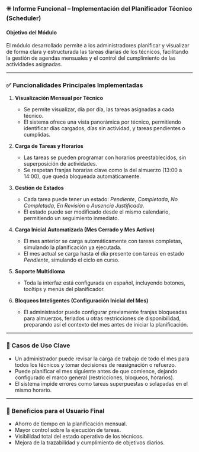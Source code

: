 ### ✳️ Informe Funcional – Implementación del Planificador Técnico (Scheduler)

#### Objetivo del Módulo

El módulo desarrollado permite a los administradores planificar y visualizar de forma clara y estructurada las tareas diarias de los técnicos, facilitando la gestión de agendas mensuales y el control del cumplimiento de las actividades asignadas.

---

### ✅ Funcionalidades Principales Implementadas

1. **Visualización Mensual por Técnico**

   * Se permite visualizar, día por día, las tareas asignadas a cada técnico.
   * El sistema ofrece una vista panorámica por técnico, permitiendo identificar días cargados, días sin actividad, y tareas pendientes o cumplidas.

2. **Carga de Tareas y Horarios**

   * Las tareas se pueden programar con horarios preestablecidos, sin superposición de actividades.
   * Se respetan franjas horarias clave como la del almuerzo (13:00 a 14:00), que queda bloqueada automáticamente.

3. **Gestión de Estados**

   * Cada tarea puede tener un estado: *Pendiente*, *Completada*, *No Completada*, *En Revisión* o *Ausencia Justificada*.
   * El estado puede ser modificado desde el mismo calendario, permitiendo un seguimiento inmediato.

4. **Carga Inicial Automatizada (Mes Cerrado y Mes Activo)**

   * El mes anterior se carga automáticamente con tareas completas, simulando la planificación ya ejecutada.
   * El mes actual se carga hasta el día presente con tareas en estado *Pendiente*, simulando el ciclo en curso.

5. **Soporte Multidioma**

   * Toda la interfaz está configurada en español, incluyendo botones, tooltips y menús del planificador.

6. **Bloqueos Inteligentes (Configuración Inicial del Mes)**

   * El administrador puede configurar previamente franjas bloqueadas para almuerzos, feriados u otras restricciones de disponibilidad, preparando así el contexto del mes antes de iniciar la planificación.

---

### 📌 Casos de Uso Clave

* Un administrador puede revisar la carga de trabajo de todo el mes para todos los técnicos y tomar decisiones de reasignación o refuerzo.
* Puede planificar el mes siguiente antes de que comience, dejando configurado el marco general (restricciones, bloqueos, horarios).
* El sistema impide errores como tareas superpuestas o solapadas en el mismo horario.

---

### 🎯 Beneficios para el Usuario Final

* Ahorro de tiempo en la planificación mensual.
* Mayor control sobre la ejecución de tareas.
* Visibilidad total del estado operativo de los técnicos.
* Mejora de la trazabilidad y cumplimiento de objetivos diarios.



<!--stackedit_data:
eyJoaXN0b3J5IjpbLTExODg2MDU5MTZdfQ==
-->